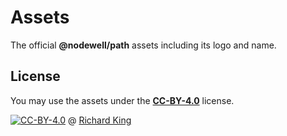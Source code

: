# Assets

The official **@nodewell/path** assets including its logo and name.

## License

You may use the assets under the [**CC-BY-4.0**][url-license-cc4] license.

[![CC-BY-4.0][image-cc4]][url-license-doc-cc4] @ [Richard King](https://www.richrdkng.com)


  <!--- References ============================================================================ -->

  <!--- Images -->
  [image-cc4]: https://i.creativecommons.org/l/by/4.0/88x31.png

  <!--- URLs -->
  [url-license-doc-cc4]: https://github.com/nodewell/assets/blob/master/assets/LICENSE.md  
  [url-license-cc4]:     https://creativecommons.org/licenses/by/4.0/
